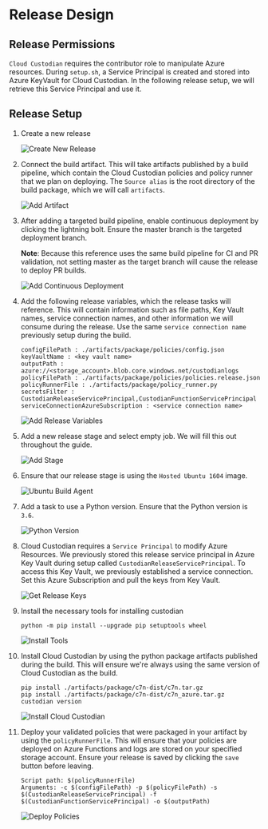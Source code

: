 # Release Design

## Release Permissions

`Cloud Custodian` requires the contributor role to manipulate Azure resources. During `setup.sh`, a Service Principal is created and stored into Azure KeyVault for Cloud Custodian. In the following release setup, we will retrieve this Service Principal and use it.

## Release Setup

1. Create a new release

    ![Create New Release](../docs/images/new-release.png)

2. Connect the build artifact. This will take artifacts published by a build pipeline, which contain the Cloud Custodian policies and policy runner that we plan on deploying. The `Source alias` is the root directory of the build package, which we will call `artifacts`.

    ![Add Artifact](../docs/images/add-artifact.png)

3. After adding a targeted build pipeline, enable continuous deployment by clicking the lightning bolt. Ensure the master branch is the targeted deployment branch.

    **Note**: Because this reference uses the same build pipeline for CI and PR validation, not setting master as the target branch will cause the release to deploy PR builds.

    ![Add Continuous Deployment](../docs/images/continuous-deployment.png)

4. Add the following release variables, which the release tasks will reference. This will contain information such as file paths, Key Vault names, service connection names, and other information we will consume during the release. Use the same `service connection name` previously setup during the build.

    ```
    configFilePath : ./artifacts/package/policies/config.json
    keyVaultName : <key vault name>
    outputPath : azure://<storage_account>.blob.core.windows.net/custodianlogs
    policyFilePath : ./artifacts/package/policies/policies.release.json
    policyRunnerFile : ./artifacts/package/policy_runner.py
    secretsFilter : CustodianReleaseServicePrincipal,CustodianFunctionServicePrincipal
    serviceConnectionAzureSubscription : <service connection name>
    ```

    ![Add Release Variables](../docs/images/add-release-variables.png)

5. Add a new release stage and select empty job. We will fill this out throughout the guide.

    ![Add Stage](../docs/images/empty-job.png)

6. Ensure that our release stage is using the `Hosted Ubuntu 1604` image.

    ![Ubuntu Build Agent](../docs/images/ubuntu-agent.png)

7. Add a task to use a Python version. Ensure that the Python version is `3.6`.

    ![Python Version](../docs/images/python-version.png)

8. Cloud Custodian requires a `Service Principal` to modify Azure Resources. We previously stored this release service principal in Azure Key Vault during setup called `CustodianReleaseServicePrincipal`. To access this Key Vault, we previously established a service connection. Set this Azure Subscription and pull the keys from Key Vault.

    ![Get Release Keys](../docs/images/get-release-secrets.png)

9. Install the necessary tools for installing custodian

    ```
    python -m pip install --upgrade pip setuptools wheel
    ```

    ![Install Tools](../docs/images/install-tools.png)

9. Install Cloud Custodian by using the python package artifacts published during the build. This will ensure we're always using the same version of Cloud Custodian as the build.

    ```
    pip install ./artifacts/package/c7n-dist/c7n.tar.gz
    pip install ./artifacts/package/c7n-dist/c7n_azure.tar.gz
    custodian version
    ```

    ![Install Cloud Custodian](../docs/images/install-cloud-custodian.png)

11. Deploy your validated policies that were packaged in your artifact by using the `policyRunnerFile`. This will ensure that your policies are deployed on Azure Functions and logs are stored on your specified storage account. Ensure your release is saved by clicking the `save` button before leaving.

    ```
    Script path: $(policyRunnerFile)
    Arguments: -c $(configFilePath) -p $(policyFilePath) -s $(CustodianReleaseServicePrincipal) -f $(CustodianFunctionServicePrincipal) -o $(outputPath)
    ```

    ![Deploy Policies](../docs/images/deploy-policies.png)
